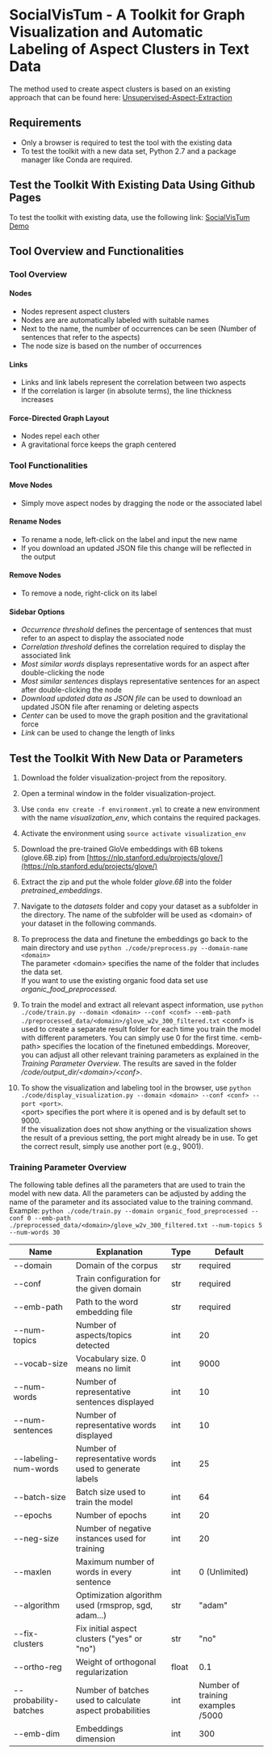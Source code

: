 # SocialVisTum - A Toolkit for Graph Visualization and Automatic Labeling of Aspect Clusters in Text Data

The method used to create aspect clusters is based on an existing approach that can be found here: [Unsupervised-Aspect-Extraction](https://github.com/ruidan/Unsupervised-Aspect-Extraction)

## Requirements
- Only a browser is required to test the tool with the existing data
- To test the toolkit with a new data set, Python 2.7 and a package manager like Conda are required.

## Test the Toolkit With Existing Data Using Github Pages
To test the toolkit with existing data, use the following link: [SocialVisTum Demo](https://ghagerer.github.io/SocialVisTum/)

## Tool Overview and Functionalities

### Tool Overview

#### Nodes
- Nodes represent aspect clusters
- Nodes are are automatically labeled with suitable names
- Next to the name, the number of occurrences can be seen (Number of sentences that refer to the aspects)
- The node size is based on the number of occurrences

#### Links
- Links and link labels represent the correlation between two aspects
- If the correlation is larger (in absolute terms), the line thickness increases

#### Force-Directed Graph Layout
- Nodes repel each other
- A gravitational force keeps the graph centered

### Tool Functionalities

#### Move Nodes
- Simply move aspect nodes by dragging the node or the associated label

#### Rename Nodes
- To rename a node, left-click on the label and input the new name
- If you download an updated JSON file this change will be reflected in the output

#### Remove Nodes
- To remove a node, right-click on its label

#### Sidebar Options
- *Occurrence threshold* defines the percentage of sentences that must refer to an aspect to display the associated node
- *Correlation threshold* defines the correlation required to display the associated link
- *Most similar words* displays representative words for an aspect after double-clicking the node
- *Most similar sentences* displays representative sentences for an aspect after double-clicking the node
- *Download updated data as JSON file* can be used to download an updated JSON file after renaming or deleting aspects
- *Center* can be used to move the graph position and the gravitational force
- *Link* can be used to change the length of links

##  Test the Toolkit With New Data or Parameters

1. Download the folder visualization-project from the repository.

2. Open a terminal window in the folder visualization-project.

3. Use ```conda env create -f environment.yml``` to create a new environment with the name *visualization_env*, which contains the required packages.

4. Activate the environment using ```source activate visualization_env```

5. Download the pre-trained GloVe embeddings with 6B tokens (glove.6B.zip) from [https://nlp.stanford.edu/projects/glove/](https://nlp.stanford.edu/projects/glove/)

6. Extract the zip and put the whole folder *glove.6B* into the folder *pretrained_embeddings*.

7. Navigate to the *datasets* folder and copy your dataset as a subfolder in the directory. The name of the subfolder will be used as &lt;domain&gt; of your dataset in the following commands.

8. To preprocess the data and finetune the embeddings go back to the main directory and use ```python ./code/preprocess.py --domain-name <domain>```  
The parameter &lt;domain&gt; specifies the name of the folder that includes the data set.   
If you want to use the existing organic food data set use *organic_food_preprocessed*.    

9. To train the model and extract all relevant aspect information, use ```python ./code/train.py --domain <domain> --conf <conf> --emb-path ./preprocessed_data/<domain>/glove_w2v_300_filtered.txt```
&lt;conf&gt; is used to create a separate result folder for each time you train the model with different parameters. You can simply use 0 for the first time. &lt;emb-path&gt; specifies the location of the finetuned embeddings.
Moreover, you can adjust all other relevant training parameters as explained in the *Training Parameter Overview*. The results are saved in the folder */code/output_dir/&lt;domain&gt;/&lt;conf&gt;*.

10. To show the visualization and labeling tool in the browser, use ```python ./code/display_visualization.py --domain <domain> --conf <conf> --port <port>```.  
&lt;port&gt; specifies the port where it is opened and is by default set to 9000.  
If the visualization does not show anything or the visualization shows the result of a previous setting, the port might already be in use. To get the correct result, simply use another port (e.g., 9001).

### Training Parameter Overview

The following table defines all the parameters that are used to train the model with new data. All the parameters can be adjusted by adding the name of the parameter and its associated value to the training command.   
Example: ```python ./code/train.py --domain organic_food_preprocessed --conf 0 --emb-path ./preprocessed_data/<domain>/glove_w2v_300_filtered.txt --num-topics 5 --num-words 30```

| Name                  | Explanation                                             | Type  | Default                            |
|-----------------------|---------------------------------------------------------|-------|------------------------------------|
| --domain              | Domain of the corpus                                    | str   | required                           |
| --conf                | Train configuration for the given domain                | str   | required                           |
| --emb-path            | Path to the word embedding file                         | str   | required                           |
| --num-topics          | Number of aspects/topics detected                               | int   | 20                                 |
| --vocab-size          | Vocabulary size. 0 means no limit                       | int   | 9000                               |
| --num-words           | Number of representative sentences displayed            | int   | 10                                 |
| --num-sentences       | Number of representative words displayed                | int   | 10                                 |
| --labeling-num-words  | Number of representative words used to generate labels  | int   | 25                                 |
| --batch-size          | Batch size used to train the model                      | int   | 64                                 |
| --epochs              | Number of epochs                                        | int   | 20                                 |
| --neg-size            | Number of negative instances used for training          | int   | 20                                 |
| --maxlen              | Maximum number of words in every sentence               | int   | 0 (Unlimited)                                 |
| --algorithm           | Optimization algorithm used (rmsprop, sgd, adam...)     | str   | "adam"                             |
| --fix-clusters        | Fix initial aspect clusters ("yes" or "no")              | str   |"no"                               |
| --ortho-reg           | Weight of orthogonal regularization                     | float | 0.1                                |
| --probability-batches | Number of batches used to calculate aspect probabilities | int   | Number of training examples /5000 |
| --emb-dim             | Embeddings dimension                                    | int   | 300                                |
